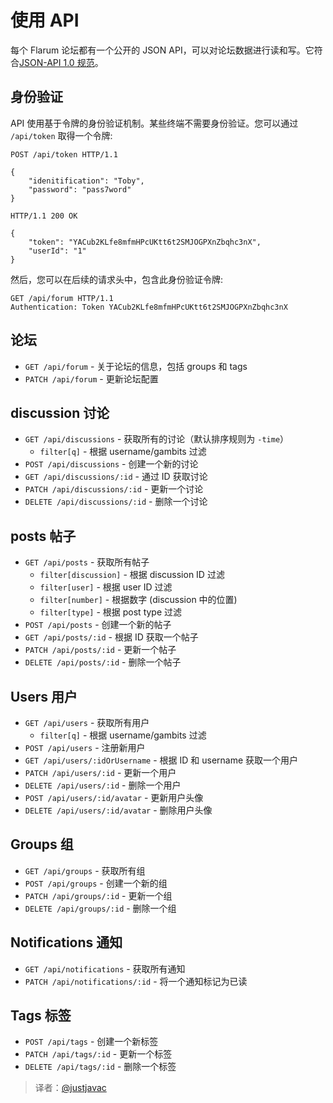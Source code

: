 # 使用 API

每个 Flarum 论坛都有一个公开的 JSON API，可以对论坛数据进行读和写。它符合[JSON-API 1.0 规范](http://jsonapi.org.cn/)。

## 身份验证

API 使用基于令牌的身份验证机制。某些终端不需要身份验证。您可以通过 `/api/token` 取得一个令牌:

    POST /api/token HTTP/1.1

    {
        "idenitification": "Toby",
        "password": "pass7word"
    }
    
    HTTP/1.1 200 OK
    
    {
        "token": "YACub2KLfe8mfmHPcUKtt6t2SMJOGPXnZbqhc3nX",
        "userId": "1"
    }

然后，您可以在后续的请求头中，包含此身份验证令牌:

    GET /api/forum HTTP/1.1
    Authentication: Token YACub2KLfe8mfmHPcUKtt6t2SMJOGPXnZbqhc3nX

## 论坛

* `GET /api/forum` - 关于论坛的信息，包括 groups 和 tags
* `PATCH /api/forum` - 更新论坛配置

## discussion 讨论

* `GET /api/discussions` - 获取所有的讨论（默认排序规则为 `-time`）
    * `filter[q]` - 根据 username/gambits 过滤
* `POST /api/discussions` - 创建一个新的讨论
* `GET /api/discussions/:id` - 通过 ID 获取讨论
* `PATCH /api/discussions/:id` - 更新一个讨论
* `DELETE /api/discussions/:id` - 删除一个讨论

## posts 帖子

* `GET /api/posts` - 获取所有帖子
    * `filter[discussion]` - 根据 discussion ID 过滤
    * `filter[user]` - 根据 user ID 过滤
    * `filter[number]` - 根据数字 (discussion 中的位置)
    * `filter[type]` - 根据 post type 过滤
* `POST /api/posts` - 创建一个新的帖子
* `GET /api/posts/:id` - 根据 ID 获取一个帖子
* `PATCH /api/posts/:id` - 更新一个帖子
* `DELETE /api/posts/:id` - 删除一个帖子

## Users 用户

* `GET /api/users` - 获取所有用户
    * `filter[q]` - 根据 username/gambits 过滤
* `POST /api/users` - 注册新用户
* `GET /api/users/:idOrUsername` - 根据 ID 和 username 获取一个用户
* `PATCH /api/users/:id` - 更新一个用户
* `DELETE /api/users/:id` - 删除一个用户
* `POST /api/users/:id/avatar` - 更新用户头像
* `DELETE /api/users/:id/avatar` - 删除用户头像

## Groups 组

* `GET /api/groups` - 获取所有组
* `POST /api/groups` - 创建一个新的组
* `PATCH /api/groups/:id` - 更新一个组
* `DELETE /api/groups/:id` - 删除一个组

## Notifications 通知

* `GET /api/notifications` - 获取所有通知
* `PATCH /api/notifications/:id` - 将一个通知标记为已读

## Tags 标签

* `POST /api/tags` - 创建一个新标签
* `PATCH /api/tags/:id` - 更新一个标签
* `DELETE /api/tags/:id` - 删除一个标签

> 译者：[@justjavac](https://github.com/justjavac)